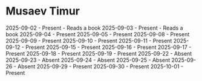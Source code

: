 # Musaev Timur
2025-09-02 - Present - Reads a book
2025-09-03 - Present - Reads a book
2025-09-04 - Present
2025-09-05 - Present
2025-09-08 - Present
2025-09-09 - Present
2025-09-10 - Present
2025-09-11 - Present
2025-09-12 - Present
2025-09-15 - Present
2025-09-16 - Present
2025-09-17 - Present
2025-09-18 - Present
2025-09-19 - Present
2025-09-22 - Absent
2025-09-23 - Absent
2025-09-24 - Absent
2025-09-25 - Absent
2025-09-26 - Absent
2025-09-29 - Present
2025-09-30 - Present
2025-10-01 - Present
